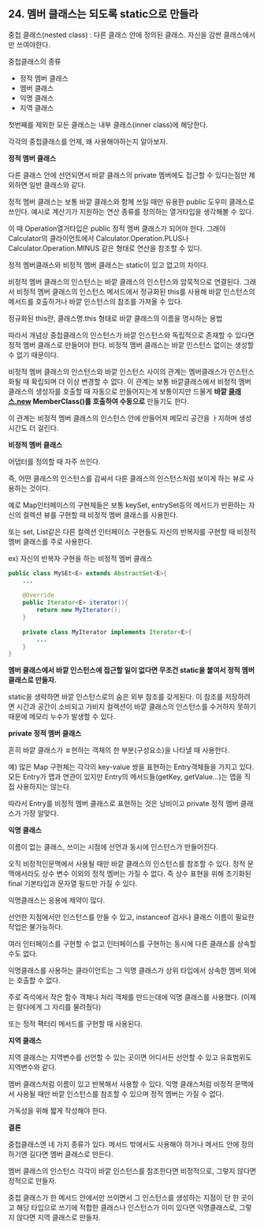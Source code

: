 ## 24. 멤버 클래스는 되도록 static으로 만들라

중첩 클래스(nested class) : 다른 클래스 안에 정의된 클래스. 자신을 감싼 클래스에서만 쓰여야한다.

중첩클래스의 종류

- 정적 멤버 클래스
- 멤버 클래스
- 익명 클래스
- 지역 클래스

첫번째를 제외한 모든 클래스는 내부 클래스(inner class)에 해당한다.

각각의 중첩클래스를 언제, 왜 사용해야하는지 알아보자.

**정적 멤버 클래스**

다른 클래스 안에 선언되면서 바깥 클래스의 private 멤버에도 접근할 수 있다는점만 제외하면 일반 클래스와 같다.

정적 멤버 클래스는 보통 바깥 클래스와 함께 쓰일 때만 유용한 public 도우미 클래스로 쓰인다. 예시로 계산기가 지원하는 연산 종류를 정의하는 열거타입을 생각해볼 수 있다.

이 때 Operation열거타입은 public 정적 멤버 클래스가 되어야 한다. 그래야 Calculator의 클라이언트에서 Calculator.Operation.PLUS나 Calculator.Operation.MINUS 같은 형태로 연산을 참조할 수 있다.

정적 멤버클래스와 비정적 멤버 클래스는 static이 있고 없고의 차이다.

비정적 멤버 클래스의 인스턴스는 바깥 클래스의 인스턴스와 암묵적으로 연결된다. 그래서 비정적 멤버 클래스의 인스턴스 메서드에서 정규화된 this를 사용해 바깥 인스턴스의 메서드를 호출하거나 바깥 인스턴스의 참조를 가져올 수 있다.

정규화된 this란,  클래스명.this 형태로 바깥 클래스의 이름을 명시하는 용법

따라서 개념상 중첩클래스의 인스턴스가 바깥 인스턴스와 독립적으로 존재할 수 있다면 정적 멤버 클래스로 만들어야 한다. 비정적 멤버 클래스는 바깥 인스턴스 없이는 생성할 수 없기 때문이다.

비정적 멤버 클래스의 인스턴스와 바깥 인스턴스 사이의 관계는 멤버클래스가 인스턴스화될 때 확립되며 더 이상 변경할 수 없다. 이 관계는 보통 바깥클래스에서 비정적 멤버 클래스의 생성자를 호출할 때 자동으로 만들어지는게 보통이지만 드물게 **바깥 [클래스.new](http://클래스.new) MemberClass()를 호출하여 수동으로** 만들기도 한다.

이 관계는 비정적 멤버 클래스의 인스턴스 안에 만들어져 메모리 공간을 ㅏ지하며 생성 시간도 더 걸린다.

**비정적 멤버 클래스**

어댑터를 정의할 때 자주 쓰인다.

즉, 어떤 클래스의 인스턴스를 감싸서 다른 클래스의 인스턴스처럼 보이게 하는 뷰로 사용하는 것이다.

예로 Map인터페이스의 구현체들은 보통 keySet, entrySet등의 메서드가 반환하는 자신의 컬렉션 뷰를 구현할 때 비정적 멤버 클래스를 사용한다.

또는 set, List같은 다른 컬렉션 인터페이스 구현들도 자신의 반복자를 구현할 때 비정적 멤버 클래스를 주로 사용한다.

ex) 자신의 반복자 구현을 하는 비정적 멤버 클래스

```java
public class MySEt<E> extends AbstractSet<E>{
	...
	
	@Override
	public Iterator<E> iterator(){
		return new MyIterator();
	}
	
	private class MyIterator implements Iterator<E>{
		...
	}
}
```

**멤버 클래스에서 바깥 인스턴스에 접근할 일이 없다면 무조건 static을 붙여서 정적 멤버 클래스로 만들자.**

static을 생략하면 바깥 인스턴스로의 숨은 외부 참조를 갖게된다. 이 참조를 저장하려면 시간과 공간이 소비되고 가비지 컬렉션이 바깥 클래스의 인스턴스를 수거하지 못하기 때문에 메모리 누수가 발생할 수 있다.

**private 정적 멤버 클래스**

흔히 바깥 클래스가 ㅍ현하는 객체의 한 부분(구성요소)을 나타낼 때 사용한다.

예) 많은 Map 구현체는 각각의 key-value 쌍을 표현하는 Entry객체들을 가지고 있다. 모든 Entry가 맵과 연관이 있지만 Entry의 메서드들(getKey, getValue…)는 맵을 직접 사용하지는 않는다.

따라서 Entry를 비정적 멤버 클래스로 표현하는 것은 낭비이고 private 정적 멤버 클래스가 가장 알맞다.

**익명 클래스**

이름이 없는 클래스, 쓰이는 시점에 선언과 동시에 인스턴스가 만들어진다.

오직 비정적인문맥에서 사용될 때만 바깥 클래스의 인스턴스를 참조할 수 있다.
정적 문맥에서라도 상수 변수 이외의 정적 멤버는 가질 수 없다. 즉 상수 표현을 위해 초기화된 final 기본타입과 문자열 필드만 가질 수 있다.

익명클래스는 응용에 제약이 많다.

선언한 지점에서만 인스턴스를 만들 수 있고, instanceof 검사나 클래스 이름이 필요한 작업은 불가능하다.

여러 인터페이스를 구현할 수 없고 인터페이스를 구현하는 동시에 다른 클래스를 상속할 수도 없다.

익명클래스를 사용하는 클라이언트는 그 익명 클래스가 상위 타입에서 상속한 멤버 외에는 호출할 수 없다.

주로 즉석에서 작은 함수 객체나 처리 객체를 만드는데에 익명 클래스를 사용했다.
(이제는 람다에게 그 자리를 물려줬다)

또는 정적 팩터리 메서드를 구현할 때 사용된다.

**지역 클래스**

지역 클래스는 지역변수를 선언할 수 있는 곳이면 어디서든 선언할 수 있고 유효범위도 지역변수와 같다.

멤버 클래스처럼 이름이 있고 반복해서 사용할 수 있다. 익명 클래스처럼 비정적 문맥에서 사용될 때만 바깥 인스턴스를 참조할 수 있으며 정적 멤버는 가질 수 없다.

가독성을 위해 짧게 작성해야 한다.

**결론**

중첩클래스엔 네 가지 종류가 있다.
메서드 밖에서도 사용해야 하거나 메서드 안에 정의하기엔 길다면 멤버 클래스로 만든다.

멤버 클래스의 인스턴스 각각이 바깥 인스턴스를 참조한다면 비정적으로, 그렇지 않다면 정적으로 만들자.

중첩 클래스가 한 메서드 안에서만 쓰이면서 그 인스턴스를 생성하는 지점이 단 한 곳이고 해당 타입으로 쓰기에 적합한 클래스나 인스턴스가 이미 있다면 익명클래스로, 그렇지 않다면 지역 클래스로 만들자.